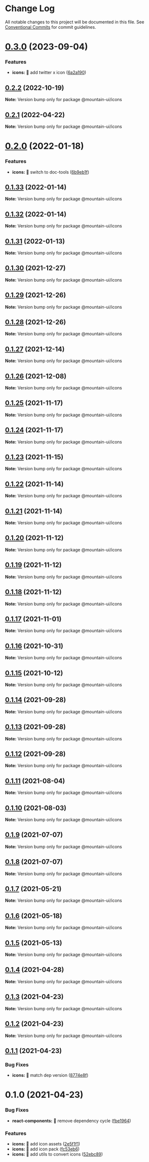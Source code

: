 # Change Log

All notable changes to this project will be documented in this file.
See [Conventional Commits](https://conventionalcommits.org) for commit guidelines.

# [0.3.0](https://github.com/tonyghiani/mountain-ui/compare/@mountain-ui/icons@0.2.2...@mountain-ui/icons@0.3.0) (2023-09-04)

### Features

- **icons:** 🎸 add twitter x icon ([6a2a190](https://github.com/tonyghiani/mountain-ui/commit/6a2a19014c8a87731cde119a55a641d010894367))

## [0.2.2](https://github.com/tonyghiani/mountain-ui/compare/@mountain-ui/icons@0.2.1...@mountain-ui/icons@0.2.2) (2022-10-19)

**Note:** Version bump only for package @mountain-ui/icons

## [0.2.1](https://github.com/tonyghiani/mountain-ui/compare/@mountain-ui/icons@0.2.0...@mountain-ui/icons@0.2.1) (2022-04-22)

**Note:** Version bump only for package @mountain-ui/icons

# [0.2.0](https://github.com/tonyghiani/mountain-ui/compare/@mountain-ui/icons@0.1.33...@mountain-ui/icons@0.2.0) (2022-01-18)

### Features

- **icons:** 🎸 switch to doc-tools ([6b9eb1f](https://github.com/tonyghiani/mountain-ui/commit/6b9eb1f49039d16bec51ede74720091aeecf1d32))

## [0.1.33](https://github.com/tonyghiani/mountain-ui/compare/@mountain-ui/icons@0.1.32...@mountain-ui/icons@0.1.33) (2022-01-14)

**Note:** Version bump only for package @mountain-ui/icons

## [0.1.32](https://github.com/tonyghiani/mountain-ui/compare/@mountain-ui/icons@0.1.31...@mountain-ui/icons@0.1.32) (2022-01-14)

**Note:** Version bump only for package @mountain-ui/icons

## [0.1.31](https://github.com/tonyghiani/mountain-ui/compare/@mountain-ui/icons@0.1.30...@mountain-ui/icons@0.1.31) (2022-01-13)

**Note:** Version bump only for package @mountain-ui/icons

## [0.1.30](https://github.com/tonyghiani/mountain-ui/compare/@mountain-ui/icons@0.1.29...@mountain-ui/icons@0.1.30) (2021-12-27)

**Note:** Version bump only for package @mountain-ui/icons

## [0.1.29](https://github.com/tonyghiani/mountain-ui/compare/@mountain-ui/icons@0.1.28...@mountain-ui/icons@0.1.29) (2021-12-26)

**Note:** Version bump only for package @mountain-ui/icons

## [0.1.28](https://github.com/tonyghiani/mountain-ui/compare/@mountain-ui/icons@0.1.27...@mountain-ui/icons@0.1.28) (2021-12-26)

**Note:** Version bump only for package @mountain-ui/icons

## [0.1.27](https://github.com/tonyghiani/mountain-ui/compare/@mountain-ui/icons@0.1.26...@mountain-ui/icons@0.1.27) (2021-12-14)

**Note:** Version bump only for package @mountain-ui/icons

## [0.1.26](https://github.com/tonyghiani/mountain-ui/compare/@mountain-ui/icons@0.1.25...@mountain-ui/icons@0.1.26) (2021-12-08)

**Note:** Version bump only for package @mountain-ui/icons

## [0.1.25](https://github.com/tonyghiani/mountain-ui/compare/@mountain-ui/icons@0.1.24...@mountain-ui/icons@0.1.25) (2021-11-17)

**Note:** Version bump only for package @mountain-ui/icons

## [0.1.24](https://github.com/tonyghiani/mountain-ui/compare/@mountain-ui/icons@0.1.23...@mountain-ui/icons@0.1.24) (2021-11-17)

**Note:** Version bump only for package @mountain-ui/icons

## [0.1.23](https://github.com/tonyghiani/mountain-ui/compare/@mountain-ui/icons@0.1.22...@mountain-ui/icons@0.1.23) (2021-11-15)

**Note:** Version bump only for package @mountain-ui/icons

## [0.1.22](https://github.com/tonyghiani/mountain-ui/compare/@mountain-ui/icons@0.1.21...@mountain-ui/icons@0.1.22) (2021-11-14)

**Note:** Version bump only for package @mountain-ui/icons

## [0.1.21](https://github.com/tonyghiani/mountain-ui/compare/@mountain-ui/icons@0.1.20...@mountain-ui/icons@0.1.21) (2021-11-14)

**Note:** Version bump only for package @mountain-ui/icons

## [0.1.20](https://github.com/tonyghiani/mountain-ui/compare/@mountain-ui/icons@0.1.19...@mountain-ui/icons@0.1.20) (2021-11-12)

**Note:** Version bump only for package @mountain-ui/icons

## [0.1.19](https://github.com/tonyghiani/mountain-ui/compare/@mountain-ui/icons@0.1.18...@mountain-ui/icons@0.1.19) (2021-11-12)

**Note:** Version bump only for package @mountain-ui/icons

## [0.1.18](https://github.com/tonyghiani/mountain-ui/compare/@mountain-ui/icons@0.1.17...@mountain-ui/icons@0.1.18) (2021-11-12)

**Note:** Version bump only for package @mountain-ui/icons

## [0.1.17](https://github.com/tonyghiani/mountain-ui/compare/@mountain-ui/icons@0.1.16...@mountain-ui/icons@0.1.17) (2021-11-01)

**Note:** Version bump only for package @mountain-ui/icons

## [0.1.16](https://github.com/tonyghiani/mountain-ui/compare/@mountain-ui/icons@0.1.15...@mountain-ui/icons@0.1.16) (2021-10-31)

**Note:** Version bump only for package @mountain-ui/icons

## [0.1.15](https://github.com/tonyghiani/mountain-ui/compare/@mountain-ui/icons@0.1.14...@mountain-ui/icons@0.1.15) (2021-10-12)

**Note:** Version bump only for package @mountain-ui/icons

## [0.1.14](https://github.com/tonyghiani/mountain-ui/compare/@mountain-ui/icons@0.1.13...@mountain-ui/icons@0.1.14) (2021-09-28)

**Note:** Version bump only for package @mountain-ui/icons

## [0.1.13](https://github.com/tonyghiani/mountain-ui/compare/@mountain-ui/icons@0.1.12...@mountain-ui/icons@0.1.13) (2021-09-28)

**Note:** Version bump only for package @mountain-ui/icons

## [0.1.12](https://github.com/tonyghiani/mountain-ui/compare/@mountain-ui/icons@0.1.11...@mountain-ui/icons@0.1.12) (2021-09-28)

**Note:** Version bump only for package @mountain-ui/icons

## [0.1.11](https://github.com/tonyghiani/mountain-ui/compare/@mountain-ui/icons@0.1.10...@mountain-ui/icons@0.1.11) (2021-08-04)

**Note:** Version bump only for package @mountain-ui/icons

## [0.1.10](https://github.com/tonyghiani/mountain-ui/compare/@mountain-ui/icons@0.1.9...@mountain-ui/icons@0.1.10) (2021-08-03)

**Note:** Version bump only for package @mountain-ui/icons

## [0.1.9](https://github.com/tonyghiani/mountain-ui/compare/@mountain-ui/icons@0.1.8...@mountain-ui/icons@0.1.9) (2021-07-07)

**Note:** Version bump only for package @mountain-ui/icons

## [0.1.8](https://github.com/tonyghiani/mountain-ui/compare/@mountain-ui/icons@0.1.7...@mountain-ui/icons@0.1.8) (2021-07-07)

**Note:** Version bump only for package @mountain-ui/icons

## [0.1.7](https://github.com/tonyghiani/mountain-ui/compare/@mountain-ui/icons@0.1.6...@mountain-ui/icons@0.1.7) (2021-05-21)

**Note:** Version bump only for package @mountain-ui/icons

## [0.1.6](https://github.com/tonyghiani/mountain-ui/compare/@mountain-ui/icons@0.1.5...@mountain-ui/icons@0.1.6) (2021-05-18)

**Note:** Version bump only for package @mountain-ui/icons

## [0.1.5](https://github.com/tonyghiani/mountain-ui/compare/@mountain-ui/icons@0.1.4...@mountain-ui/icons@0.1.5) (2021-05-13)

**Note:** Version bump only for package @mountain-ui/icons

## [0.1.4](https://github.com/tonyghiani/mountain-ui/compare/@mountain-ui/icons@0.1.3...@mountain-ui/icons@0.1.4) (2021-04-28)

**Note:** Version bump only for package @mountain-ui/icons

## [0.1.3](https://github.com/tonyghiani/mountain-ui/compare/@mountain-ui/icons@0.1.2...@mountain-ui/icons@0.1.3) (2021-04-23)

**Note:** Version bump only for package @mountain-ui/icons

## [0.1.2](https://github.com/tonyghiani/mountain-ui/compare/@mountain-ui/icons@0.1.1...@mountain-ui/icons@0.1.2) (2021-04-23)

**Note:** Version bump only for package @mountain-ui/icons

## [0.1.1](https://github.com/tonyghiani/mountain-ui/compare/@mountain-ui/icons@0.1.0...@mountain-ui/icons@0.1.1) (2021-04-23)

### Bug Fixes

- **icons:** 🐛 match dep version ([8774e8f](https://github.com/tonyghiani/mountain-ui/commit/8774e8f696890795e3696023df929835f0d48568))

# 0.1.0 (2021-04-23)

### Bug Fixes

- **react-components:** 🐛 remove dependency cycle ([fbe1964](https://github.com/tonyghiani/mountain-ui/commit/fbe1964d15e964b12053ff41db749ee151da0699))

### Features

- **icons:** 🎸 add icon assets ([2e5f1f1](https://github.com/tonyghiani/mountain-ui/commit/2e5f1f1c75a24c7da9b20a533f56fdec0234444a))
- **icons:** 🎸 add icon pack ([fc53eb6](https://github.com/tonyghiani/mountain-ui/commit/fc53eb6d31014bb7ed5b1e3186f0178c3a88a1ad))
- **icons:** 🎸 add utils to convert icons ([52ebc89](https://github.com/tonyghiani/mountain-ui/commit/52ebc89a85a6014af09c83d311e26822443429d3))

